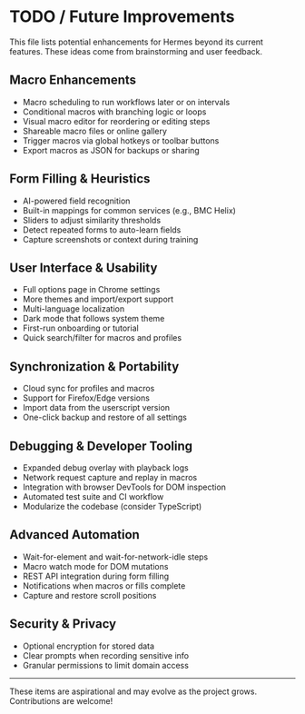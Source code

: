 # TODO / Future Improvements

This file lists potential enhancements for Hermes beyond its current features. These ideas come from brainstorming and user feedback.

## Macro Enhancements
- Macro scheduling to run workflows later or on intervals
- Conditional macros with branching logic or loops
- Visual macro editor for reordering or editing steps
- Shareable macro files or online gallery
- Trigger macros via global hotkeys or toolbar buttons
- Export macros as JSON for backups or sharing

## Form Filling & Heuristics
- AI-powered field recognition
- Built-in mappings for common services (e.g., BMC Helix)
- Sliders to adjust similarity thresholds
- Detect repeated forms to auto-learn fields
- Capture screenshots or context during training

## User Interface & Usability
- Full options page in Chrome settings
- More themes and import/export support
- Multi-language localization
- Dark mode that follows system theme
- First-run onboarding or tutorial
- Quick search/filter for macros and profiles

## Synchronization & Portability
- Cloud sync for profiles and macros
- Support for Firefox/Edge versions
- Import data from the userscript version
- One-click backup and restore of all settings

## Debugging & Developer Tooling
- Expanded debug overlay with playback logs
- Network request capture and replay in macros
- Integration with browser DevTools for DOM inspection
- Automated test suite and CI workflow
- Modularize the codebase (consider TypeScript)

## Advanced Automation
- Wait-for-element and wait-for-network-idle steps
- Macro watch mode for DOM mutations
- REST API integration during form filling
- Notifications when macros or fills complete
- Capture and restore scroll positions

## Security & Privacy
- Optional encryption for stored data
- Clear prompts when recording sensitive info
- Granular permissions to limit domain access

---
These items are aspirational and may evolve as the project grows. Contributions are welcome!
